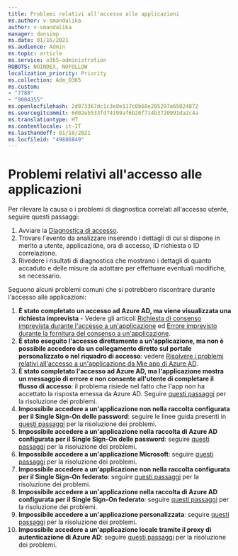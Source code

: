 ```yaml
---
title: Problemi relativi all'accesso alle applicazioni
ms.author: v-smandalika
author: v-smandalika
manager: dansimp
ms.date: 01/16/2021
ms.audience: Admin
ms.topic: article
ms.service: o365-administration
ROBOTS: NOINDEX, NOFOLLOW
localization_priority: Priority
ms.collection: Adm_O365
ms.custom:
- "7788"
- "9004355"
ms.openlocfilehash: 2d073367dc1c3e8e117c0b68e205297a65024872
ms.sourcegitcommit: 6d02eb533fd74199af6b20f714b3720991da2c4a
ms.translationtype: HT
ms.contentlocale: it-IT
ms.lasthandoff: 01/18/2021
ms.locfileid: "49886849"
---
```

# <a name="issues-signing-in-to-applications"></a>Problemi relativi all'accesso alle applicazioni

Per rilevare la causa o i problemi di diagnostica correlati all'accesso utente, seguire questi passaggi:

1. Avviare la [Diagnostica di accesso](https://ms.portal.azure.com/#blade/Microsoft_AAD_IAM/ActiveDirectoryMenuBlade/diagnose/symptomId/ms_aad_dxp_signin_caDiagnoseAndSolveSummarySymptom).
2. Trovare l'evento da analizzare inserendo i dettagli di cui si dispone in merito a utente, applicazione, ora di accesso, ID richiesta o ID correlazione.
3. Rivedere i risultati di diagnostica che mostrano i dettagli di quanto accaduto e delle misure da adottare per effettuare eventuali modifiche, se necessario.

Seguono alcuni problemi comuni che si potrebbero riscontrare durante l'accesso alle applicazioni:

1. **È stato completato un accesso ad Azure AD, ma viene visualizzata una richiesta imprevista** - Vedere gli articoli [Richiesta di consenso imprevista durante l'accesso a un'applicazione](https://docs.microsoft.com/azure/active-directory/manage-apps/application-sign-in-unexpected-user-consent-prompt) ed [Errore imprevisto durante la fornitura del consenso a un'applicazione](https://docs.microsoft.com/azure/active-directory/manage-apps/application-sign-in-unexpected-user-consent-error).
2. **È stato eseguito l'accesso direttamente a un'applicazione, ma non è possibile accedere da un collegamento diretto sul portale personalizzato o nel riquadro di accesso**: vedere [Risolvere i problemi relativi all'accesso a un'applicazione da Mie app di Azure AD](https://docs.microsoft.com/azure/active-directory/manage-apps/application-sign-in-other-problem-access-panel).
3. **È stato completato l'accesso ad Azure AD, ma l'applicazione mostra un messaggio di errore e non consente all'utente di completare il flusso di accesso**: il problema risiede nel fatto che l'app non ha accettato la risposta emessa da Azure AD. Seguire [questi passaggi](https://docs.microsoft.com/azure/active-directory/application-sign-in-problem-application-error) per la risoluzione dei problemi.
4. **Impossibile accedere a un'applicazione non nella raccolta configurata per il Single Sign-On delle password**: seguire le linee guida presenti in [questi passaggi](https://docs.microsoft.com/azure/active-directory/manage-apps/troubleshoot-password-based-sso) per la risoluzione dei problemi.
5. **Impossibile accedere a un'applicazione nella raccolta di Azure AD configurata per il Single Sign-On delle password**: seguire [questi passaggi](https://docs.microsoft.com/azure/active-directory/manage-apps/troubleshoot-password-based-sso) per la risoluzione dei problemi.
6. **Impossibile accedere a un'applicazione Microsoft**: seguire [questi passaggi](https://docs.microsoft.com/azure/active-directory/manage-apps/application-sign-in-problem-first-party-microsoft) per la risoluzione dei problemi.
7. **Impossibile accedere a un'applicazione non nella raccolta configurata per il Single Sign-On federato**: seguire [questi passaggi](https://docs.microsoft.com/azure/active-directory/application-sign-in-problem-federated-sso-non-gallery) per la risoluzione dei problemi.
8. **Impossibile accedere a un'applicazione nella raccolta di Azure AD configurata per il Single Sign-On federato**: seguire [questi passaggi](https://docs.microsoft.com/azure/active-directory/manage-apps/application-sign-in-problem-federated-sso-gallery) per la risoluzione dei problemi.
9. **Impossibile accedere a un'applicazione personalizzata**: seguire [questi passaggi](https://docs.microsoft.com/azure/active-directory/manage-apps/application-sign-in-problem-federated-sso-gallery) per la risoluzione dei problemi.
10. **Impossibile accedere a un'applicazione locale tramite il proxy di autenticazione di Azure AD**: seguire [questi passaggi](https://docs.microsoft.com/azure/active-directory/manage-apps/application-sign-in-problem-on-premises-application-proxy) per la risoluzione dei problemi.

